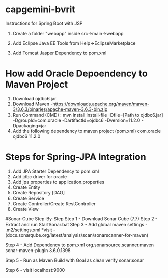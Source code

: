 # capgemini-bvrit

Instructions for Spring Boot with JSP
1) Create a folder "webapp" inside src->main->webapp

2) Add Eclipse Java EE Tools from Help->EclipseMarketplace

3) Add Tomcat Jasper Dependency to pom.xml

# How add Oracle Depoendency to Maven Project

1) Download ojdbc6.jar
2) Download Maven -https://downloads.apache.org/maven/maven-3/3.6.3/binaries/apache-maven-3.6.3-bin.zip
3) Run Command (CMD) : 
    mvn install:install-file -Dfile=[Path to ojdbc6.jar] -DgroupId=com.oracle -DartifactId=ojdbc6 -Dversion=11.2.0 -Dpackaging=jar
4) Add the following dependency to maven project (pom.xml)
        <dependency>
            <groupId>com.oracle</groupId>
            <artifactId>ojdbc6</artifactId>
            <version>11.2.0</version>
        </dependency>
        
# Steps for Spring-JPA Integration
1) Add JPA Starter Dependency to pom.xml
2) Add jdbc driver for oracle
3) Add jpa properties to application.properties 
4) Create Entity
5) Create Repository [DAO]
6) Create Service 
7) Create Controller/Create RestController
8) Create View

#Sonar-Cube Step-By-Step
Step 1 - Download Sonar Cube (7.7)
Step 2 - Extract and run StartSonar.bat
Step 3 - Add global maven settings
	- .m2/settings.xml
*visit - (docs.sonarqube.org/latest/analysis/scan/sonarscanner-for-maven)

Step 4 - Add Dependency to pom.xml
	<dependency>
		<groupId>org.sonarsource.scanner.maven</groupId>
      		<artifactId>sonar-maven-plugin</artifactId>
        	<version>3.6.0.1398</version>
	</dependency>

Step 5 - Run as Maven Build with Goal as
		clean verify sonar:sonar

Step 6 - visit localhost:9000


